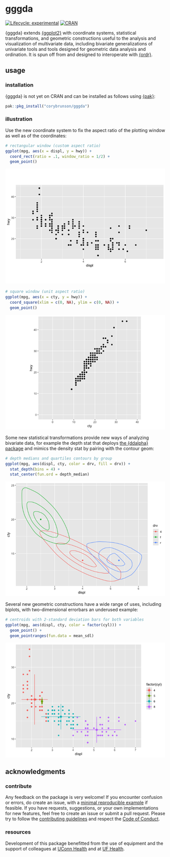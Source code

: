 
<!-- edit README.rmd -->

# gggda

<!-- badges: start -->

[![Lifecycle:
experimental](https://img.shields.io/badge/lifecycle-experimental-orange.svg)](https://lifecycle.r-lib.org/articles/stages.html#experimental)
[![CRAN](http://www.r-pkg.org/badges/version/gggda)](https://cran.r-project.org/package=gggda)
<!-- badges: end -->

{gggda} extends [{ggplot2}](https://github.com/tidyverse/ggplot2) with
coordinate systems, statistical transformations, and geometric
constructions useful to the analysis and visualization of multivariate
data, including bivariate generalizations of univariate tools and tools
designed for geometric data analysis and ordination. It is spun off from
and designed to interoperate with
[{ordr}](https://github.com/corybrunson/ordr).

## usage

### installation

{gggda} is not yet on CRAN and can be installed as follows using
[{pak}](https://github.com/r-lib/pak):

``` r
pak::pkg_install("corybrunson/gggda")
```

### illustration

Use the new coordinate system to fix the aspect ratio of the plotting
window as well as of the coordinates:

``` r
# rectangular window (custom aspect ratio)
ggplot(mpg, aes(x = displ, y = hwy)) +
  coord_rect(ratio = .1, window_ratio = 1/2) +
  geom_point()
```

![](man/figures/README-coord-1.png)<!-- -->

``` r
# square window (unit aspect ratio)
ggplot(mpg, aes(x = cty, y = hwy)) +
  coord_square(xlim = c(0, NA), ylim = c(0, NA)) +
  geom_point()
```

![](man/figures/README-coord-2.png)<!-- -->

Some new statistical transformations provide new ways of analyzing
bivariate data, for example the depth stat that deploys [the {ddalpha}
package](https://cran.r-project.org/package=ddalpha) and mimics the
density stat by pairing with the contour geom:

``` r
# depth medians and quartiles contours by group
ggplot(mpg, aes(displ, cty, color = drv, fill = drv)) +
  stat_depth(bins = 4) +
  stat_center(fun.ord = depth_median)
```

![](man/figures/README-stat-1.png)<!-- -->

Several new geometric constructions have a wide range of uses, including
biplots, with two-dimensional errorbars an underused example:

``` r
# centroids with 2-standard deviation bars for both variables
ggplot(mpg, aes(displ, cty, color = factor(cyl))) +
  geom_point() +
  geom_pointranges(fun.data = mean_sdl)
```

![](man/figures/README-geom-1.png)<!-- -->

## acknowledgments

### contribute

Any feedback on the package is very welcome! If you encounter confusion
or errors, do create an issue, with a [minimal reproducible
example](https://stackoverflow.com/help/minimal-reproducible-example) if
feasible. If you have requests, suggestions, or your own implementations
for new features, feel free to create an issue or submit a pull request.
Please try to follow the [contributing
guidelines](https://github.com/corybrunson/gggda/blob/main/CONTRIBUTING.md)
and respect the [Code of
Conduct](https://github.com/corybrunson/gggda/blob/main/CODE_OF_CONDUCT.md).

### resources

Development of this package benefitted from the use of equipment and the
support of colleagues at [UConn Health](https://health.uconn.edu/) and
at [UF Health](https://ufhealth.org/).
